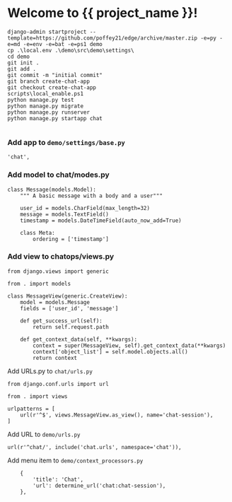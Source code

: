 Welcome to {{ project_name }}!
==============================

```
django-admin startproject --template=https://github.com/poffey21/edge/archive/master.zip -e=py -e=md -e=env -e=bat -e=ps1 demo
cp .\local.env .\demo\src\demo\settings\
cd demo
git init .
git add .
git commit -m "initial commit"
git branch create-chat-app
git checkout create-chat-app
scripts\local_enable.ps1
python manage.py test
python manage.py migrate
python manage.py runserver
python manage.py startapp chat


```

### Add app to `demo/settings/base.py`

```
'chat',
```

### Add model to chat/modes.py

```
class Message(models.Model):
    """ A basic message with a body and a user"""

    user_id = models.CharField(max_length=32)
    message = models.TextField()
    timestamp = models.DateTimeField(auto_now_add=True)

    class Meta:
        ordering = ['timestamp']
```

### Add view to chatops/views.py

```
from django.views import generic

from . import models

class MessageView(generic.CreateView):
    model = models.Message
    fields = ['user_id', 'message']

    def get_success_url(self):
        return self.request.path

    def get_context_data(self, **kwargs):
        context = super(MessageView, self).get_context_data(**kwargs)
        context['object_list'] = self.model.objects.all()
        return context
```


Add URLs.py to `chat/urls.py`

```
from django.conf.urls import url

from . import views

urlpatterns = [
    url(r'^$', views.MessageView.as_view(), name='chat-session'),
]
```

Add URL to `demo/urls.py`

```
url(r'^chat/', include('chat.urls', namespace='chat')),
```

Add menu item to `demo/context_processors.py`

```
    {
        'title': 'Chat',
        'url': determine_url('chat:chat-session'),
    },
```
